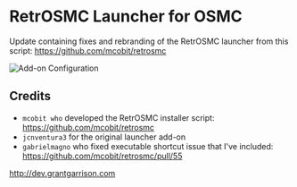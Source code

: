 # RetrOSMC Launcher for OSMC
Update containing fixes and rebranding of the RetrOSMC launcher from this script: https://github.com/mcobit/retrosmc

![Add-on Configuration](https://i.imgur.com/WCtrJwq.jpg)

## Credits
* `mcobit who` developed the RetrOSMC installer script: https://github.com/mcobit/retrosmc
* `jcnventura3` for the original launcher add-on
* `gabrielmagno` who fixed executable shortcut issue that I've included: https://github.com/mcobit/retrosmc/pull/55

http://dev.grantgarrison.com
